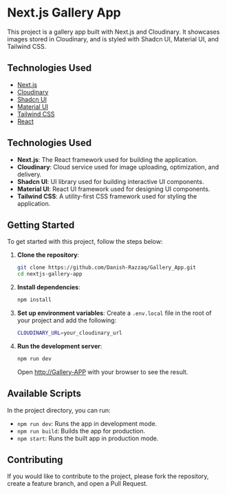 # Next.js Gallery App

This project is a gallery app built with Next.js and Cloudinary. It showcases images stored in Cloudinary, and is styled with Shadcn UI, Material UI, and Tailwind CSS.

## Technologies Used

- [Next.js](https://nextjs.org/)
- [Cloudinary](https://cloudinary.com/)
- [Shadcn UI](https://ui.shadcn.com/)
- [Material UI](https://mui.com/)
- [Tailwind CSS](https://tailwindcss.com/)
- [React](https://react.dev/)
  
## Technologies Used

- **Next.js**: The React framework used for building the application.
- **Cloudinary**: Cloud service used for image uploading, optimization, and delivery.
- **Shadcn UI**: UI library used for building interactive UI components.
- **Material UI**: React UI framework used for designing UI components.
- **Tailwind CSS**: A utility-first CSS framework used for styling the application.

## Getting Started

To get started with this project, follow the steps below:

1. **Clone the repository**:
    ```bash
    git clone https://github.com/Danish-Razzaq/Gallery_App.git
    cd nextjs-gallery-app
    ```

2. **Install dependencies**:
    ```bash
    npm install
    ```

3. **Set up environment variables**:
   Create a `.env.local` file in the root of your project and add the following:
    ```bash
    CLOUDINARY_URL=your_cloudinary_url
    ```

4. **Run the development server**:
    ```bash
    npm run dev
    ```

   Open [http://Gallery-APP](https://gallery-app-roan-ten.vercel.app/) with your browser to see the result.

## Available Scripts

In the project directory, you can run:

- `npm run dev`: Runs the app in development mode.
- `npm run build`: Builds the app for production.
- `npm start`: Runs the built app in production mode.

## Contributing

If you would like to contribute to the project, please fork the repository, create a feature branch, and open a Pull Request.

